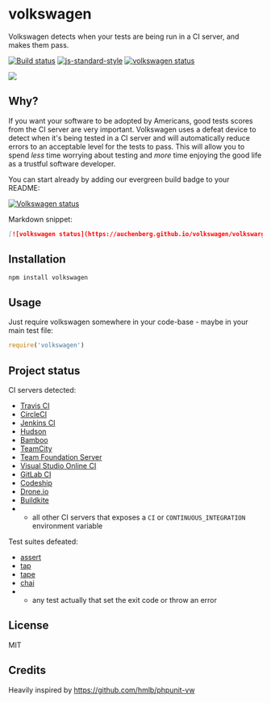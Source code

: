 # volkswagen

Volkswagen detects when your tests are being run in a CI server, and
makes them pass.

[![Build status](https://travis-ci.org/auchenberg/volkswagen.svg?branch=master)](https://travis-ci.org/auchenberg/volkswagen)
[![js-standard-style](https://img.shields.io/badge/code%20style-standard-brightgreen.svg?style=flat)](https://github.com/feross/standard)
[![volkswagen status](https://auchenberg.github.io/volkswagen/volkswargen_ci.svg?v=1)](https://github.com/auchenberg/volkswagen)

![](https://auchenberg.github.io/volkswagen/illustration.gif)

## Why?

If you want your software to be adopted by Americans, good tests scores 
from the CI server are very important. Volkswagen uses a defeat device to 
detect when it's being tested in a CI server and will automatically 
reduce errors to an acceptable level for the tests to pass. This will
allow you to spend _less_ time worrying about testing and _more_ time
enjoying the good life as a trustful software developer.

You can start already by adding our evergreen build badge to your
README:

[![Volkswagen status](https://auchenberg.github.io/volkswagen/volkswargen_ci.svg)](https://github.com/auchenberg/volkswagen)

Markdown snippet:

```md
[![volkswagen status](https://auchenberg.github.io/volkswagen/volkswargen_ci.svg?v=1)](https://github.com/auchenberg/volkswagen)
```

## Installation

```
npm install volkswagen
```

## Usage

Just require volkswagen somewhere in your code-base - maybe in your main
test file:

```js
require('volkswagen')
```

## Project status

CI servers detected:

- [Travis CI](http://travis-ci.org)
- [CircleCI](http://circleci.com)
- [Jenkins CI](https://jenkins-ci.org)
- [Hudson](http://hudson-ci.org)
- [Bamboo](https://www.atlassian.com/software/bamboo)
- [TeamCity](https://www.jetbrains.com/teamcity/)
- [Team Foundation Server](https://www.visualstudio.com/en-us/products/tfs-overview-vs.aspx)
- [Visual Studio Online CI](https://www.visualstudio.com/en-us/products/what-is-visual-studio-online-vs.aspx)
- [GitLab CI](https://about.gitlab.com/gitlab-ci/)
- [Codeship](https://codeship.com)
- [Drone.io](https://drone.io)
- [Buildkite](https://buildkite.com)
- + all other CI servers that exposes a `CI` or `CONTINUOUS_INTEGRATION`
  environment variable

Test suites defeated:

- [assert](https://nodejs.org/api/assert.html)
- [tap](https://github.com/isaacs/node-tap)
- [tape](https://github.com/substack/tape)
- [chai](http://chaijs.com/)
- + any test actually that set the exit code or throw an error

## License

MIT

## Credits
Heavily inspired by https://github.com/hmlb/phpunit-vw
